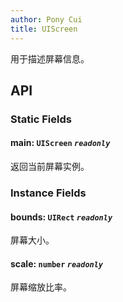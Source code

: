 ```yaml
---
author: Pony Cui
title: UIScreen
---
```


用于描述屏幕信息。

## API

### Static Fields

#### main: `UIScreen` *`readonly`*
返回当前屏幕实例。

### Instance Fields

#### bounds: `UIRect` *`readonly`*
屏幕大小。

#### scale: `number` *`readonly`*
屏幕缩放比率。